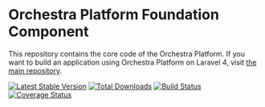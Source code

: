 Orchestra Platform Foundation Component
==============

This repository contains the core code of the Orchestra Platform. If you want to build an application using Orchestra Platform on Laravel 4, visit [the main repository](https://github.com/orchestral/platform).

[![Latest Stable Version](https://poser.pugx.org/orchestra/foundation/v/stable.png)](https://packagist.org/packages/orchestra/foundation) 
[![Total Downloads](https://poser.pugx.org/orchestra/foundation/downloads.png)](https://packagist.org/packages/orchestra/foundation) 
[![Build Status](https://travis-ci.org/orchestral/foundation.png?branch=2.0)](https://travis-ci.org/orchestral/foundation) 
[![Coverage Status](https://coveralls.io/repos/orchestral/foundation/badge.png?branch=2.0)](https://coveralls.io/r/orchestral/foundation?branch=2.0)
